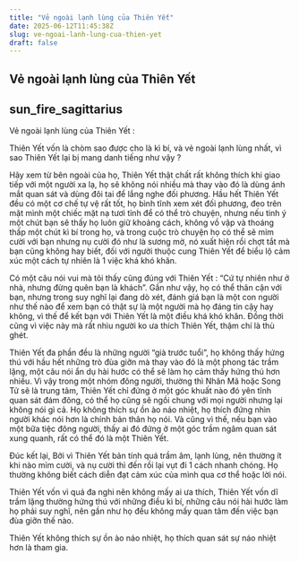 ```yaml
---
title: "Vẻ ngoài lạnh lùng của Thiên Yết"
date: 2025-06-12T11:45:38Z
slug: ve-ngoai-lanh-lung-cua-thien-yet
draft: false
---
```


## Vẻ ngoài lạnh lùng của Thiên Yết

## sun_fire_sagittarius

Vẻ ngoài lạnh lùng của Thiên Yết :

Thiên Yết vốn là chòm sao được cho là kì bí, và vẻ ngoài lạnh lùng nhất, vì sao Thiên Yết lại bị mang danh tiếng như vậy ?

Hãy xem từ bên ngoài của họ, Thiên Yết thật chất rất không thích khi giao tiếp với một người xa lạ, họ sẽ không nói nhiều mà thay vào đó là dùng ánh mắt quan sát và dùng đôi tai để lắng nghe đối phương. Hầu hết Thiên Yết đều có một cơ chế tự vệ rất tốt, họ bình tĩnh xem xét đối phương, đeo trên mặt mình một chiếc mặt nạ tươi tỉnh để có thể trò chuyện, nhưng nếu tinh ý một chút bạn sẽ thấy họ luôn giữ khoảng cách, không vồ vập và thoáng thấp một chút kì bí trong họ, và trong cuộc trò chuyện họ có thể sẽ mỉm cười với bạn nhưng nụ cười đó như là sương mờ, nó xuất hiện rồi chợt tắt mà bạn cũng không hay biết, đối với người thuộc cung Thiên Yết để biểu lộ cảm xúc một cách tự nhiên là 1 việc khá khó khăn.

Có một câu nói vui mà tôi thấy cũng đúng với Thiên Yết : “Cứ tự nhiên như ở nhà, nhưng đừng quên bạn là khách”. Gần như vậy, họ có thể thân cận với bạn, nhưng trong suy nghĩ lại đang dò xét, đánh giá bạn là một con người như thế nào để xem bạn có thật sự là một người mà họ đáng tin cậy hay không, vì thế để kết bạn với Thiên Yết là một điều khá khó khăn. Đồng thời cũng vì việc này mà rất nhìu người ko ưa thích Thiên Yết, thậm chí là thù ghét.

Thiên Yết đa phần đều là những người “già trước tuổi”, họ không thấy hứng thú với hầu hết những trò đùa giỡn mà thay vào đó là một phong tác trầm lặng, một câu nói ẩn dụ hài hước có thể sẽ làm họ cảm thấy hứng thú hơn nhiều. Vì vậy trong một nhóm đông người, thường thì Nhân Mã hoặc Song Tử sẽ là trung tâm, Thiên Yết chỉ đứng ở một góc khuất nào đó yên tĩnh quan sát đám đông, có thể họ cũng sẽ ngồi chung với mọi người nhưng lại không nói gì cả. Họ không thích sự ồn ào náo nhiệt, họ thích đứng nhìn người khác nói hơn là chính bản thân họ nói. Và cũng vì thế, nếu bạn vào một bữa tiệc đông người, thấy ai đó đứng ở một góc trầm ngâm quan sát xung quanh, rất có thể đó là một Thiên Yết.

Đúc kết lại, Bởi vì Thiên Yết bản tính quá trầm âm, lạnh lùng, nên thường ít khi nào mỉm cười, và nụ cười thì đến rồi lại vụt đi 1 cách nhanh chóng. Họ thường không biết cách diễn đạt cảm xúc của mình qua cơ thể hoặc lời nói.

Thiên Yết vốn vì quá đa nghi nên không mấy ai ưa thích, Thiên Yết vốn dĩ trầm lặng thường hứng thú với những điều kì bí, những câu nói hài hước làm họ phải suy nghĩ, nên gần như họ đều không mấy quan tâm đến việc bạn đùa giỡn thế nào.

Thiên Yết không thích sự ồn ào náo nhiệt, họ thích quan sát sự náo nhiệt hơn là tham gia.